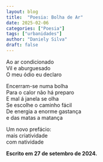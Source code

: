 ```yaml
---
layout: blog
title:  "Poesia: Bolha de Ar"
date: 2025-02-06
categories: ["Poesia"]
tags: ["urbanidades"]
author: "Daniely Silva"
draft: false
---
```

Ao ar condicionado\
Vil e aburguesado\
O meu ódio eu declaro

Encerram-se numa bolha\
Para o calor não há preparo\
E mal á janela se olha\
Se escolhe o caminho fácil\
De energia a enorme gastança\
e das matas a matança

Um novo prefácio:\
mais criatividade\
com natividade

**Escrito em 27 de setembro de 2024.**
